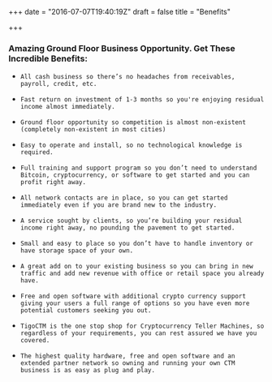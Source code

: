 +++
date = "2016-07-07T19:40:19Z"
draft = false
title = "Benefits"

+++
###   Amazing Ground Floor Business Opportunity. Get These Incredible Benefits:


*     All cash business so there’s no headaches from receivables, payroll, credit, etc.
*     Fast return on investment of 1-3 months so you're enjoying residual income almost immediately.
*     Ground floor opportunity so competition is almost non-existent (completely non-existent in most cities)
*     Easy to operate and install, so no technological knowledge is required.
*     Full training and support program so you don’t need to understand Bitcoin, cryptocurrency, or software to get started and you can profit right away.
*     All network contacts are in place, so you can get started immediately even if you are brand new to the industry.
*     A service sought by clients, so you’re building your residual income right away, no pounding the pavement to get started.
*     Small and easy to place so you don’t have to handle inventory or have storage space of your own.
*     A great add on to your existing business so you can bring in new traffic and add new revenue with office or retail space you already have.
*     Free and open software with additional crypto currency support giving your users a full range of options so you have even more potential customers seeking you out.
*     TigoCTM is the one stop shop for Cryptocurrency Teller Machines, so regardless of your requirements, you can rest assured we have you covered.
*     The highest quality hardware, free and open software and an extended partner network so owning and running your own CTM business is as easy as plug and play.


